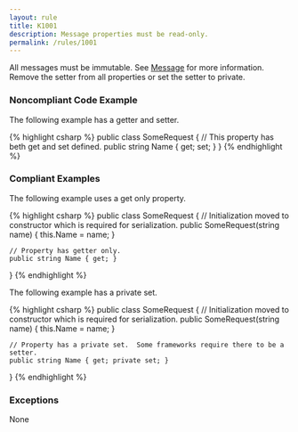 ```yaml
---
layout: rule
title: K1001
description: Message properties must be read-only.
permalink: /rules/1001
---
```


All messages must be immutable.  See [Message](/reference/message) for more information.  Remove the setter 
from all properties or set the setter to private.


### Noncompliant Code Example

The following example has a getter and setter.

{% highlight csharp %}
public class SomeRequest
{
    // This property has beth get and set defined.
    public string Name { get; set;  }
}
{% endhighlight %}

### Compliant Examples

The following example uses a get only property.

{% highlight csharp %}
public class SomeRequest
{
    // Initialization moved to constructor which is required for serialization.
    public SomeRequest(string name)
    {
        this.Name = name;
    }

    // Property has getter only.
    public string Name { get; }
}
{% endhighlight %}

The following example has a private set.

{% highlight csharp %}
public class SomeRequest
{
    // Initialization moved to constructor which is required for serialization.
    public SomeRequest(string name)
    {
        this.Name = name;
    }

    // Property has a private set.  Some frameworks require there to be a setter.
    public string Name { get; private set; }
}
{% endhighlight %}

### Exceptions

None
